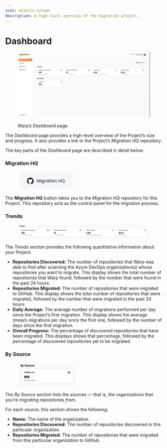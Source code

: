 ```yaml
---
icon: objects-column
description: A high-level overview of the migration project.
---
```


# Dashboard

<figure><img src="../../.gitbook/assets/dashboard.png" alt=""><figcaption><p>Warp’s <em>Dashboard</em> page.</p></figcaption></figure>

The _Dashboard_ page provides a high-level overview of the Project’s size and progress. It also provides a link to the Project’s _Migration HQ_ repository.

The key parts of the _Dashboard_ page are described in detail below.

### Migration HQ

<figure><img src="../../.gitbook/assets/migration_hq_button.png" alt="" width="180"><figcaption></figcaption></figure>

The **Migration HQ** button takes you to the _Migration HQ_ repository for this Project. This repository acts as the control panel for the migration process.

### Trends

<figure><img src="../../.gitbook/assets/trends.jpg" alt=""><figcaption></figcaption></figure>

The _Trends_ section provides the following quantitative information about your Project:

* **Repositories Discovered:** The number of repositories that Warp was able to find after scanning the Azure DevOps organization(s) whose repositories you want to migrate. This display shows the total number of repositories that Warp found, followed by the number that were found in the past 24 hours.
* **Repositories Migrated:** The number of repositories that were migrated to GitHub. This display shows the total number of repositories that were migrated, followed by the number that were migrated in the past 24 hours.
* **Daily Average:** The average number of migrations performed per day since the Project’s first migration. This display shows the average (mean) migrations per day since the first one, followed by the number of days since the first migration.
* **Overall Progress:** The percentage of discovered repositories that have been migrated. This displays shows that percentage, followed by the percentage of discovered repositories yet to be migrated.

### By Source

<figure><img src="../../.gitbook/assets/by source.jpg" alt="" width="188"><figcaption></figcaption></figure>

The _By Source_ section lists the sources — that is, the organizations that you’re migrating repositories _from_.

For each source, this section shows the following:

* **Name:** The name of the organization.
* **Repositories Discovered:** The number of repositories discovered in this particular organization.
* **Repositories Migrated:** The number of repositories that were migrated from this particular organization to GitHub.
